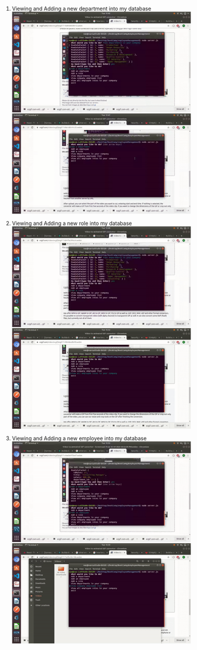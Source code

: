 1) Viewing and Adding a new department into my database
   ![](addDepartment.gif)
   ![](viewDepartment.gif)

2) Viewing and Adding a new role into my database
![](addRole.gif)
![](viewRole.gif)

3) Viewing and Adding a new employee into my database
 ![](addEmployee.gif)
 ![](viewEmployee.gif)